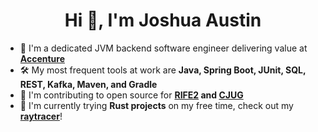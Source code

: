<h1 align="center">Hi 👋, I'm Joshua Austin</h1>

- 💼 I'm a dedicated JVM backend software engineer delivering value at **[Accenture](https://www.accenture.com/us-en/careers/local/flexcareers)**
- 🛠️ My most frequent tools at work are **Java, Spring Boot, JUnit, SQL, REST, Kafka, Maven, and Gradle**
- 🫶 I'm contributing to open source for **[RIFE2](https://github.com/rife2) and [CJUG](https://github.com/cjug/cjug.org)**
- 🦀 I'm currently trying **Rust projects** on my free time, check out my **[raytracer](https://github.com/joshaustintech/raytracer)**!
